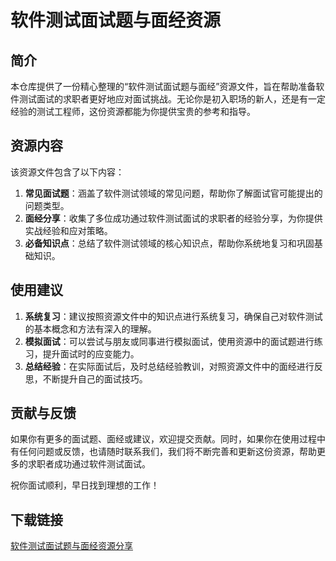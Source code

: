 # 软件测试面试题与面经资源

## 简介

本仓库提供了一份精心整理的“软件测试面试题与面经”资源文件，旨在帮助准备软件测试面试的求职者更好地应对面试挑战。无论你是初入职场的新人，还是有一定经验的测试工程师，这份资源都能为你提供宝贵的参考和指导。

## 资源内容

该资源文件包含了以下内容：

1. **常见面试题**：涵盖了软件测试领域的常见问题，帮助你了解面试官可能提出的问题类型。
2. **面经分享**：收集了多位成功通过软件测试面试的求职者的经验分享，为你提供实战经验和应对策略。
3. **必备知识点**：总结了软件测试领域的核心知识点，帮助你系统地复习和巩固基础知识。

## 使用建议

1. **系统复习**：建议按照资源文件中的知识点进行系统复习，确保自己对软件测试的基本概念和方法有深入的理解。
2. **模拟面试**：可以尝试与朋友或同事进行模拟面试，使用资源中的面试题进行练习，提升面试时的应变能力。
3. **总结经验**：在实际面试后，及时总结经验教训，对照资源文件中的面经进行反思，不断提升自己的面试技巧。

## 贡献与反馈

如果你有更多的面试题、面经或建议，欢迎提交贡献。同时，如果你在使用过程中有任何问题或反馈，也请随时联系我们，我们将不断完善和更新这份资源，帮助更多的求职者成功通过软件测试面试。

祝你面试顺利，早日找到理想的工作！

## 下载链接

[软件测试面试题与面经资源分享](https://pan.quark.cn/s/6587c5ac73db)